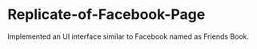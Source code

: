 # Replicate-of-Facebook-Page
Implemented an UI interface similar to Facebook named as Friends Book.
